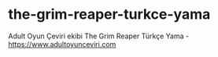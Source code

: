 # the-grim-reaper-turkce-yama
Adult Oyun Çeviri ekibi The Grim Reaper Türkçe Yama - https://www.adultoyunceviri.com
